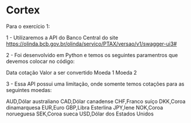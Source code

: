 # Cortex

Para o exercício 1:

1 - Utilizaremos a API do Banco Central do site https://olinda.bcb.gov.br/olinda/servico/PTAX/versao/v1/swagger-ui3#

2 - Foi desenvolvido em Python e temos os seguintes paramentros que devemos colocar no código:

   Data cotação
   Valor a ser convertido
   Moeda 1
   Moeda 2

3 - Essa API possui uma limitação, onde somente temos cotações para as seguintes moedas:

AUD,Dólar australiano
CAD,Dólar canadense
CHF,Franco suíço
DKK,Coroa dinamarquesa
EUR,Euro
GBP,Libra Esterlina
JPY,Iene
NOK,Coroa norueguesa
SEK,Coroa sueca
USD,Dólar dos Estados Unidos
